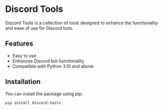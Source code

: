 # Discord Tools

Discord Tools is a collection of tools designed to enhance the functionality and ease of use for Discord bots.

## Features

- Easy to use
- Enhances Discord bot functionality
- Compatible with Python 3.10 and above

## Installation

You can install the package using pip:

```bash
pip install discord-tools